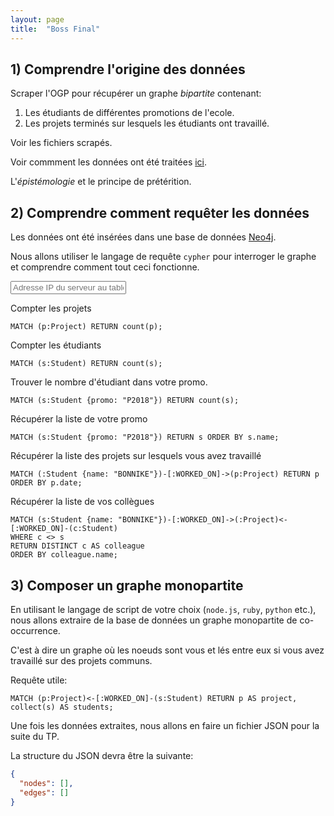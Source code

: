 ```yaml
---
layout: page
title:  "Boss Final"
---
```


## 1) Comprendre l'origine des données

Scraper l'OGP pour récupérer un graphe *bipartite* contenant:

1. Les étudiants de différentes promotions de l'ecole.
2. Les projets terminés sur lesquels les étudiants ont travaillé.

Voir les fichiers scrapés.

Voir commment les données ont été traitées [ici](https://github.com/Yomguithereal/courses/tree/gh-pages/data/2017/scripts/boss).

L'*épistémologie* et le principe de prétérition.

## 2) Comprendre comment requêter les données

Les données ont été insérées dans une base de données [Neo4j](http://neo4j.com/).

Nous allons utiliser le langage de requête `cypher` pour interroger le graphe et comprendre comment tout ceci fonctionne.

<input type="text" placeholder="Adresse IP du serveur au tableau..." />

Compter les projets

```cypher
MATCH (p:Project) RETURN count(p);
```

Compter les étudiants

```cypher
MATCH (s:Student) RETURN count(s);
```

Trouver le nombre d'étudiant dans votre promo.

```cypher
MATCH (s:Student {promo: "P2018"}) RETURN count(s);
```

Récupérer la liste de votre promo

```cypher
MATCH (s:Student {promo: "P2018"}) RETURN s ORDER BY s.name;
```

Récupérer la liste des projets sur lesquels vous avez travaillé

```cypher
MATCH (:Student {name: "BONNIKE"})-[:WORKED_ON]->(p:Project) RETURN p ORDER BY p.date;
```

Récupérer la liste de vos collègues

```cypher
MATCH (s:Student {name: "BONNIKE"})-[:WORKED_ON]->(:Project)<-[:WORKED_ON]-(c:Student)
WHERE c <> s
RETURN DISTINCT c AS colleague
ORDER BY colleague.name;
```

## 3) Composer un graphe monopartite

En utilisant le langage de script de votre choix (`node.js`, `ruby`, `python` etc.), nous allons extraire de la base de données un graphe monopartite de co-occurrence.

C'est à dire un graphe où les noeuds sont vous et lés entre eux si vous avez travaillé sur des projets communs.

Requête utile:

```cypher
MATCH (p:Project)<-[:WORKED_ON]-(s:Student) RETURN p AS project, collect(s) AS students;
```

Une fois les données extraites, nous allons en faire un fichier JSON pour la suite du TP.

La structure du JSON devra être la suivante:

```json
{
  "nodes": [],
  "edges": []
}
```

<!--
Pour les paresseux, les JSON est [ici](../resources/graph.json).

Pour voir comment on pourrait faire cela en utilisant node.js, c'est [ici](https://github.com/Yomguithereal/courses/tree/gh-pages/data/2016/scripts/neo4j-export).

## 4) Visualiser le graphe

Utilisons [sigma.js](http://sigmajs.org/) pour visualiser le graph que nous venons de produire.

Télécharger le squelette du projet [ici](../resources/neo4j-viz.zip).

**Astuce**: Servir un dossier sans stack `apache` ou `nginx` pour des besoins ponctuels:

```bash
# En utilisant python
python -m SimpleHTTPServer

# En utilisant node
npm i http-server
http-server
```

Pour les feignants, se rendre [ici](../scripts/neo4j-viz/index.html). -->

